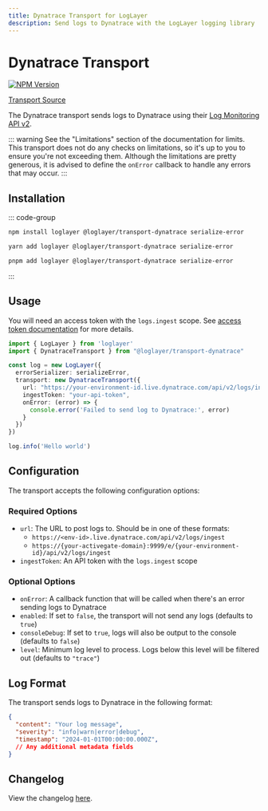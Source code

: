 ```yaml
---
title: Dynatrace Transport for LogLayer
description: Send logs to Dynatrace with the LogLayer logging library
---
```


# Dynatrace Transport

[![NPM Version](https://img.shields.io/npm/v/%40loglayer%2Ftransport-dynatrace)](https://www.npmjs.com/package/@loglayer/transport-dynatrace)

[Transport Source](https://github.com/loglayer/loglayer/tree/master/packages/transports/dynatrace)

The Dynatrace transport sends logs to Dynatrace using their [Log Monitoring API v2](https://docs.dynatrace.com/docs/discover-dynatrace/references/dynatrace-api/environment-api/log-monitoring-v2/post-ingest-logs).

::: warning
See the "Limitations" section of the documentation for limits.
This transport does not do any checks on limitations, so it's up to you to ensure you're not exceeding them.
Although the limitations are pretty generous, it is advised to define the `onError` callback to handle any errors that may occur.
:::

## Installation

::: code-group
```bash [npm]
npm install loglayer @loglayer/transport-dynatrace serialize-error
```

```bash [yarn]
yarn add loglayer @loglayer/transport-dynatrace serialize-error
```

```bash [pnpm]
pnpm add loglayer @loglayer/transport-dynatrace serialize-error
```
:::

## Usage

You will need an access token with the `logs.ingest` scope. See [access token documentation](https://docs.dynatrace.com/docs/discover-dynatrace/references/dynatrace-api/basics/dynatrace-api-authentication) for more details.

```typescript
import { LogLayer } from 'loglayer'
import { DynatraceTransport } from "@loglayer/transport-dynatrace"

const log = new LogLayer({
  errorSerializer: serializeError,
  transport: new DynatraceTransport({
    url: "https://your-environment-id.live.dynatrace.com/api/v2/logs/ingest",
    ingestToken: "your-api-token",
    onError: (error) => {
      console.error('Failed to send log to Dynatrace:', error)
    }
  })
})

log.info('Hello world')
```

## Configuration

The transport accepts the following configuration options:

### Required Options

- `url`: The URL to post logs to. Should be in one of these formats:
  - `https://<env-id>.live.dynatrace.com/api/v2/logs/ingest`
  - `https://{your-activegate-domain}:9999/e/{your-environment-id}/api/v2/logs/ingest`
- `ingestToken`: An API token with the `logs.ingest` scope

### Optional Options

- `onError`: A callback function that will be called when there's an error sending logs to Dynatrace
- `enabled`: If set to `false`, the transport will not send any logs (defaults to `true`)
- `consoleDebug`: If set to `true`, logs will also be output to the console (defaults to `false`)
- `level`: Minimum log level to process. Logs below this level will be filtered out (defaults to `"trace"`)

## Log Format

The transport sends logs to Dynatrace in the following format:

```json
{
  "content": "Your log message",
  "severity": "info|warn|error|debug",
  "timestamp": "2024-01-01T00:00:00.000Z",
  // Any additional metadata fields
}
```

## Changelog

View the changelog [here](./changelogs/dynatrace-changelog.md).
